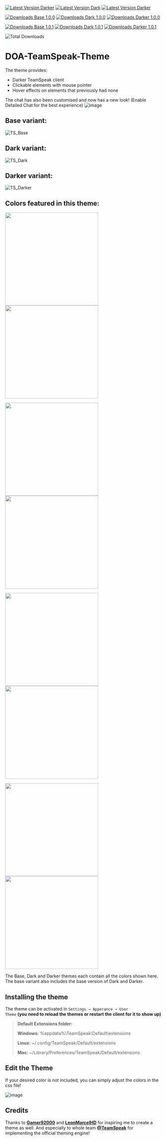 [![Latest Version Darker](https://img.shields.io/badge/Latest%20Base%20Version-v1.0.1-brightgreen?style=flat&link=https%3A%2F%2Fgithub.com%2FImScheinox%2Fdoa%2Freleases%2Ftag%2Fbase-v1.0.0)](https://github.com/ImScheinox/doa/releases/tag/base-v1.0.1)
[![Latest Version Dark](https://img.shields.io/badge/Latest%20Dark%20Version-v1.0.1-brightgreen?style=flat&link=https%3A%2F%2Fgithub.com%2FImScheinox%2Fdoa%2Freleases%2Ftag%2Fdark-v1.0.0)](https://github.com/ImScheinox/doa/releases/tag/dark-v1.0.1)
[![Latest Version Darker](https://img.shields.io/badge/Latest%20Darker%20Version-v1.0.1-brightgreen?style=flat&link=https%3A%2F%2Fgithub.com%2FImScheinox%2Fdoa%2Freleases%2Ftag%2Fdarker-v1.0.0)](https://github.com/ImScheinox/doa/releases/tag/darker-v1.0.1)

[![Downloads Base 1.0.0](https://img.shields.io/github/downloads/ImScheinox/doa/base-v1.0.0/total?label=Downloads%20Base%201.0.0)](https://github.com/ImScheinox/doa/releases/tag/base-v1.0.0)
[![Downloads Dark 1.0.0](https://img.shields.io/github/downloads/ImScheinox/doa/dark-v1.0.0/total?label=Downloads%20Dark%201.0.0)](https://github.com/ImScheinox/doa/releases/tag/dark-v1.0.0)
[![Downloads Darker 1.0.0](https://img.shields.io/github/downloads/ImScheinox/doa/darker-v1.0.0/total?label=Downloads%20Darker%201.0.0)](https://github.com/ImScheinox/doa/releases/tag/darker-v1.0.0)


[![Downloads Base 1.0.1](https://img.shields.io/github/downloads/ImScheinox/doa/base-v1.0.1/total?label=Downloads%20Base%201.0.1)](https://github.com/ImScheinox/doa/releases/tag/base-v1.0.1)
[![Downloads Dark 1.0.1](https://img.shields.io/github/downloads/ImScheinox/doa/dark-v1.0.1/total?label=Downloads%20Dark%201.0.1)](https://github.com/ImScheinox/doa/releases/tag/dark-v1.0.1)
[![Downloads Darker 1.0.1](https://img.shields.io/github/downloads/ImScheinox/doa/darker-v1.0.1/total?label=Downloads%20Darker%201.0.1)](https://github.com/ImScheinox/doa/releases/tag/darker-v1.0.1)


![Total Downloads](https://img.shields.io/github/downloads/ImScheinox/doa/total?label=Total%20Downloads)

# DOA-TeamSpeak-Theme
The theme provides:
<ul>
  <li>Darker TeamSpeak client</li>
  <li>Clickable elements with mouse pointer</li>
  <li>Hover effects on elements that previously had none</li>
</ul>

The chat has also been customised and now has a new look! (Enable Detailed Chat for the best experience)
![image](https://github.com/user-attachments/assets/dbd5272d-aab6-47a7-95a1-fc071fcf50a8)

## Base variant:
![TS_Base](https://github.com/user-attachments/assets/6163f27d-3b2e-460c-b2b6-53a48c0f92ff)
## Dark variant:
![TS_Dark](https://github.com/user-attachments/assets/31ce86b4-dedc-4347-9439-9213fd4fd847)
## Darker variant:
![TS_Darker](https://github.com/user-attachments/assets/ddaef44a-7de9-49fc-89ed-4aecb849c094)
## Colors featured in this theme:
<p>
  <img src="https://github.com/user-attachments/assets/65cf7f40-de42-49ec-8678-f504e6d8e28c" width="300">
  <img src="https://github.com/user-attachments/assets/ab94e220-b586-441d-af1e-c0caea2e52ad" width="300">
</p>
<p>
  <img src="https://github.com/user-attachments/assets/4d4797db-8e1f-409c-8b54-4eb0b0211eea" width="300">
  <img src="https://github.com/user-attachments/assets/e0bf27f0-d9af-4643-b85b-9bf553545fa0" width="300">
</p>
<p>
  <img src="https://github.com/user-attachments/assets/011fed91-6775-478c-8d0c-74defc9c5120" width="300">
  <img src="https://github.com/user-attachments/assets/39a0793e-0cfa-4c7c-b649-08f67e90709a" width="300">
</p>
<p>
  <img src="https://github.com/user-attachments/assets/da65411b-7b6c-4e6d-a87f-8f0001c44d45" width="300">
  <img src="https://github.com/user-attachments/assets/444d5bf1-bee3-43ef-ba02-59ef3f8a0f47" width="300">
</p>

The Base, Dark and Darker themes each contain all the colors shown here. The base variant also includes the base version of Dark and Darker.

## Installing the theme

The theme can be activated in <code>Settings → Apperance → User Theme</code> <strong>(you need to reload the themes or restart the client for it to show up)</strong>

<blockquote>
<div dir="auto">
<p dir="auto"><strong>Default Extensions folder:</strong></p>
</div>
<div dir="auto">
<p dir="auto"><strong>Windows:</strong> %appdata%\TeamSpeak\Default\extensions</p>
</div>
<div dir="auto">
<p dir="auto"><strong>Linux:</strong> ~/.config/TeamSpeak/Default/extensions</p>
</div>
<div dir="auto">
<p dir="auto"><strong>Mac:</strong> ~/Library/Preferences/TeamSpeak/Default/extensions</p>
</div>
</blockquote>

## Edit the Theme
If your desired color is not included, you can simply adjust the colors in the css file!

![image](https://github.com/user-attachments/assets/5f343a6d-bf82-4b9a-8659-f113794440fb)

## Credits
Thanks to <a href="https://community.teamspeak.com/u/gamer92000" rel="nofollow"><strong>Gamer92000</strong></a> and <a href="https://community.teamspeak.com/u/LeonmarcelHD" rel="nofollow"><strong>LeonMarcelHD</strong></a>  for inspiring me to create a theme as well. And especially to whole team  <a href="https://community.teamspeak.com" rel="nofollow"><strong>@TeamSpeak</strong></a>  for implementing the official theming engine!
